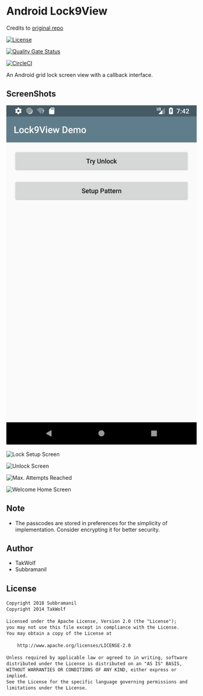 # Android Lock9View

Credits to [original repo](https://github.com/TakWolf/Android-Lock9View)

[![License](https://img.shields.io/github/license/TakWolf/Android-Lock9View.svg)](http://www.apache.org/licenses/LICENSE-2.0)

[![Quality Gate Status](https://sonarcloud.io/api/project_badges/measure?project=subbramanil_Android-Lock9View&metric=alert_status)](https://sonarcloud.io/dashboard?id=subbramanil_Android-Lock9View)

[![CircleCI](https://circleci.com/gh/subbramanil/Android-Lock9View.svg?style=svg)](https://circleci.com/gh/subbramanil/Android-Lock9View)

An Android grid lock screen view with a callback interface.

## ScreenShots

![Demo Start Screen](https://github.com/subbramanil/Android-Lock9View/blob/develop/screenshots/lock_screen_demo_start.png)

![Lock Setup Screen](https://github.com/subbramanil/Android-Lock9View/blob/develop/screenshots/lock_screen_app/lock_setup_screen.png)

![Unlock Screen](https://github.com/subbramanil/Android-Lock9View/blob/develop/screenshots/lock_screen_app/unlock_lock_screen.png)

![Max. Attempts Reached](https://github.com/subbramanil/Android-Lock9View/blob/develop/screenshots/lock_screen_app/max_attempts_reached.png)

![Welcome Home Screen](https://github.com/subbramanil/Android-Lock9View/blob/develop/screenshots/lock_screen_app/welcome_home_screen.png)

## Note

- The passcodes are stored in preferences for the simplicity of implementation. Consider encrypting it for better security.

## Author

- TakWolf
- Subbramanil

## License

```license
Copyright 2018 Subbramanil
Copyright 2014 TakWolf

Licensed under the Apache License, Version 2.0 (the "License");
you may not use this file except in compliance with the License.
You may obtain a copy of the License at

    http://www.apache.org/licenses/LICENSE-2.0

Unless required by applicable law or agreed to in writing, software
distributed under the License is distributed on an "AS IS" BASIS,
WITHOUT WARRANTIES OR CONDITIONS OF ANY KIND, either express or implied.
See the License for the specific language governing permissions and
limitations under the License.
```
